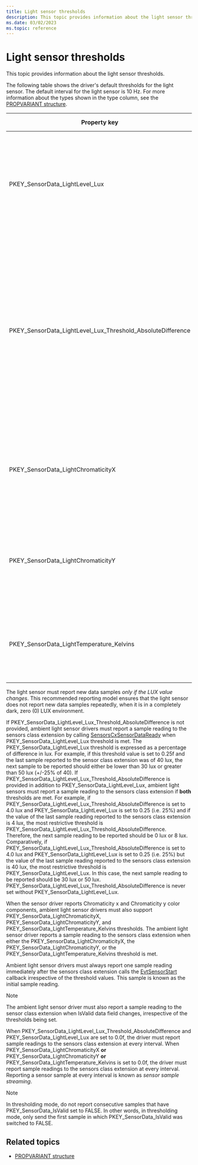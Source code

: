 ```yaml
---
title: Light sensor thresholds
description: This topic provides information about the light sensor thresholds.
ms.date: 03/02/2023
ms.topic: reference
---
```


# Light sensor thresholds

This topic provides information about the light sensor thresholds.

The following table shows the driver's default thresholds for the light sensor. The default interval for the light sensor is 10 Hz. For more information about the types shown in the type column, see the [PROPVARIANT structure](/windows/win32/api/propidlbase/ns-propidlbase-propvariant).

| Property key | Type | Required/Optional | Default value | Description |
|---|---|---|---|---|
| PKEY_SensorData_LightLevel_Lux | VT_R4 | Required | 0.25f | Minimum amount of change of illuminance required to reach the threshold, measured in percentages of lux. A value of 0.25f means 25% change in illuminance. |
| PKEY_SensorData_LightLevel_Lux_Threshold_AbsoluteDifference | VT_R4 | Optional | 1.0f | Minimum amount of change of illuminance required to reach the threshold, measured in lux. A value of 1.0f means 1 lux change in illuminance. <br>**Note:** Implementing this threshold is highly recommended on portable devices as it helps reduce battery power consumption in low ambient light environments. |
| PKEY_SensorData_LightChromaticityX | VT_R4 | Required if color is supported. Optional otherwise | 0.01f | Minimum amount of change of the CIE 1931 x color coordinate required to reach the threshold, expressed as an absolute difference. |
| PKEY_SensorData_LightChromaticityY | VT_R4 | Required if color is supported. Optional otherwise | 0.01f | Minimum amount of change of the CIE 1931 y color coordinate required to reach the threshold, expressed as an absolute difference. |
| PKEY_SensorData_LightTemperature_Kelvins | VT_R4 | Required if color is supported. Optional otherwise | 50.0f | Minimum amount of change of the light temperature required to reach the threshold, measured in Kelvins. |

The light sensor must report new data samples *only if the LUX value changes*. This recommended reporting model ensures that the light sensor does not report new data samples repeatedly, when it is in a completely dark, zero (0) LUX environment.

If PKEY_SensorData_LightLevel_Lux_Threshold_AbsoluteDifference is not provided, ambient light sensor drivers must report a sample reading to the sensors class extension by calling [SensorsCxSensorDataReady](/windows-hardware/drivers/ddi/sensorscx/nf-sensorscx-sensorscxsensordataready) when PKEY_SensorData_LightLevel_Lux threshold is met. The PKEY_SensorData_LightLevel_Lux threshold is expressed as a percentage of difference in lux. For example, if this threshold value is set to 0.25f and the last sample reported to the sensor class extension was of 40 lux, the next sample to be reported should either be lower than 30 lux or greater than 50 lux (+/-25% of 40).
If PKEY_SensorData_LightLevel_Lux_Threshold_AbsoluteDifference is provided in addition to PKEY_SensorData_LightLevel_Lux, ambient light sensors must report a sample reading to the sensors class extension if **both** thresholds are met. For example, if PKEY_SensorData_LightLevel_Lux_Threshold_AbsoluteDifference is set to 4.0 lux and PKEY_SensorData_LightLevel_Lux is set to 0.25 (i.e. 25%) and if the value of the last sample reading reported to the sensors class extension is 4 lux, the most restrictive threshold is PKEY_SensorData_LightLevel_Lux_Threshold_AbsoluteDifference. Therefore, the next sample reading to be reported should be 0 lux or 8 lux.
Comparatively, if PKEY_SensorData_LightLevel_Lux_Threshold_AbsoluteDifference is set to 4.0 lux and PKEY_SensorData_LightLevel_Lux is set to 0.25 (i.e. 25%) but the value of the last sample reading reported to the sensors class extension is 40 lux, the most restrictive threshold is PKEY_SensorData_LightLevel_Lux. In this case, the next sample reading to be reported should be 30 lux or 50 lux.
PKEY_SensorData_LightLevel_Lux_Threshold_AbsoluteDifference is never set without PKEY_SensorData_LightLevel_Lux.

When the sensor driver reports Chromaticity x and Chromaticity y color components, ambient light sensor drivers must also support PKEY_SensorData_LightChromaticityX, PKEY_SensorData_LightChromaticityY, and PKEY_SensorData_LightTemperature_Kelvins thresholds.
The ambient light sensor driver reports a sample reading to the sensors class extension when either the PKEY_SensorData_LightChromaticityX, the PKEY_SensorData_LightChromaticityY, or the PKEY_SensorData_LightTemperature_Kelvins threshold is met.

Ambient light sensor drivers must always report one sample reading immediately after the sensors class extension calls the [EvtSensorStart](/windows-hardware/drivers/ddi/sensorscx/ns-sensorscx-_sensor_controller_config) callback irrespective of the threshold values. This sample is known as the initial sample reading.

> [!NOTE]
> The ambient light sensor driver must also report a sample reading to the sensor class extension when IsValid data field changes, irrespective of the thresholds being set.

When PKEY_SensorData_LightLevel_Lux_Threshold_AbsoluteDifference and PKEY_SensorData_LightLevel_Lux are set to 0.0f, the driver must report sample readings to the sensors class extension at every interval.
When PKEY_SensorData_LightChromaticityX **or** PKEY_SensorData_LightChromaticityY **or** PKEY_SensorData_LightTemperature_Kelvins is set to 0.0f, the driver must report sample readings to the sensors class extension at every interval.
Reporting a sensor sample at every interval is known as *sensor sample streaming*.

>[!NOTE]
> In thresholding mode, do not report consecutive samples that have PKEY_SensorData_IsValid set to FALSE. In other words, in thresholding mode, only send the first sample in which PKEY_SensorData_IsValid was switched to FALSE.

## Related topics

- [PROPVARIANT structure](/windows/win32/api/propidlbase/ns-propidlbase-propvariant)
